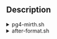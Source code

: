 ## Description


<details><summary>pg4-mirth.sh</summary>&nbsp;
  
After the ubuntu-based distro's is first setup, you can install Mirth Connect and pgAdmin4 in with this script.

Download script with wget.

```
wget https://raw.githubusercontent.com/caglaryalcin/linux-scripts/main/scripts/pg4-mirth.sh
```
Before running, you must give run permission with the following command.
```
sudo chmod +x pg4-mirth.sh
```
```
sudo ./pg4-mirth.sh
```

This script does exactly the following;

- Checks your internet
- System update & upgrade
- Install http-tools
- Install mirth connect
- Install pgAdmin4
- Set user passwords for pgadmin & mirth

<p>
</details>

<details><summary>after-format.sh</summary>&nbsp;
  
My settings and softwares for Linux Mint.
  
This script does exactly the following;

- Checks your internet
- Settings resolution 1920x1080
- System update & upgrade
- Install vMware workstation
- Install wine
- Install libreoffice
- Install thunderbird
- Install putty
- Install steam
- Install anydesk
- Install flameshot
- Install sublime-text
- Install vlc
- Install filezilla
- Install deluge
- Install gparted
  
  
- Set user passwords for pgadmin & mirth
  
</details>
